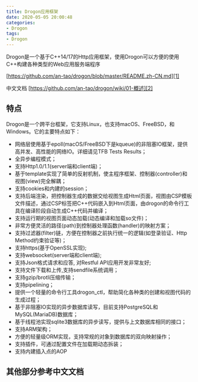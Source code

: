 ```yaml
---
title: Drogon应用框架
date: 2020-05-05 20:00:48
categories: 
- Drogon
tags:
- Drogon
---
```

Drogon是一个基于C++14/17的Http应用框架，使用Drogon可以方便的使用C++构建各种类型的Web应用服务端程序

<!-- more -->

[https://github.com/an-tao/drogon/blob/master/README.zh-CN.md][1]

中文文档 [https://github.com/an-tao/drogon/wiki/01-概述][2]

## 特点
Drogon是一个跨平台框架，它支持Linux，也支持macOS、FreeBSD，和Windows。它的主要特点如下：
- 网络层使用基于epoll(macOS/FreeBSD下是kqueue)的非阻塞IO框架，提供高并发、高性能的网络IO。详细请见TFB Tests Results；
- 全异步编程模式；
- 支持Http1.0/1.1(server端和client端)；
- 基于template实现了简单的反射机制，使主程序框架、控制器(controller)和视图(view)完全解耦；
- 支持cookies和内建的session；
- 支持后端渲染，把控制器生成的数据交给视图生成Html页面，视图由CSP模板文件描述，通过CSP标签把C++代码嵌入到Html页面，由drogon的命令行工具在编译阶段自动生成C++代码并编译；
- 支持运行期的视图页面动态加载(动态编译和加载so文件)；
- 非常方便灵活的路径(path)到控制器处理函数(handler)的映射方案；
- 支持过滤器(filter)链，方便在控制器之前执行统一的逻辑(如登录验证、Http Method约束验证等)；
- 支持https(基于OpenSSL实现);
- 支持websocket(server端和client端);
- 支持Json格式请求和应答, 对Restful API应用开发非常友好;
- 支持文件下载和上传,支持sendfile系统调用；
- 支持gzip/brotli压缩传输；
- 支持pipelining；
- 提供一个轻量的命令行工具drogon_ctl，帮助简化各种类的创建和视图代码的生成过程；
- 基于非阻塞IO实现的异步数据库读写，目前支持PostgreSQL和MySQL(MariaDB)数据库；
- 基于线程池实现sqlite3数据库的异步读写，提供与上文数据库相同的接口；
- 支持ARM架构；
- 方便的轻量级ORM实现，支持常规的对象到数据库的双向映射操作；
- 支持插件，可通过配置文件在加载期动态拆装；
- 支持内建插入点的AOP

## 其他部分参考中文文档

  [1]: https://github.com/an-tao/drogon/blob/master/README.zh-CN.md
  [2]: https://github.com/an-tao/drogon/wiki/01-%E6%A6%82%E8%BF%B0
